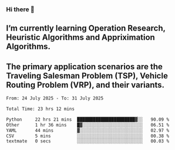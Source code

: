### Hi there 👋
## I’m currently learning Operation Research, Heuristic Algorithms and Appriximation Algorithms.
## The primary application scenarios are the Traveling Salesman Problem (TSP), Vehicle Routing Problem (VRP), and their variants.
<!--START_SECTION:waka-->

```txt
From: 24 July 2025 - To: 31 July 2025

Total Time: 23 hrs 12 mins

Python     22 hrs 21 mins  ██████████████████████▓░░   90.09 %
Other      1 hr 36 mins    █▓░░░░░░░░░░░░░░░░░░░░░░░   06.51 %
YAML       44 mins         ▓░░░░░░░░░░░░░░░░░░░░░░░░   02.97 %
CSV        5 mins          ░░░░░░░░░░░░░░░░░░░░░░░░░   00.38 %
textmate   0 secs          ░░░░░░░░░░░░░░░░░░░░░░░░░   00.03 %
```

<!--END_SECTION:waka-->
<!--
**Bookervsky/Bookervsky** is a ✨ _special_ ✨ repository because its `README.md` (this file) appears on your GitHub profile.

Here are some ideas to get you started:

- 🔭 I’m currently working on ...
- 🌱 I’m currently learning ...
- 👯 I’m looking to collaborate on ...
- 🤔 I’m looking for help with ...
- 💬 Ask me about ...
- 📫 How to reach me: ...
- 😄 Pronouns: ...
- ⚡ Fun fact: ...
-->

